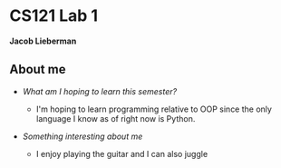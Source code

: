 # CS121 Lab 1
**Jacob Lieberman** 

## About me
* *What am I hoping to learn this semester?*
	* I'm hoping to learn programming relative to OOP since the only language I know as of right now is Python.

* *Something interesting about me*
	* I enjoy playing the guitar and I can also juggle
